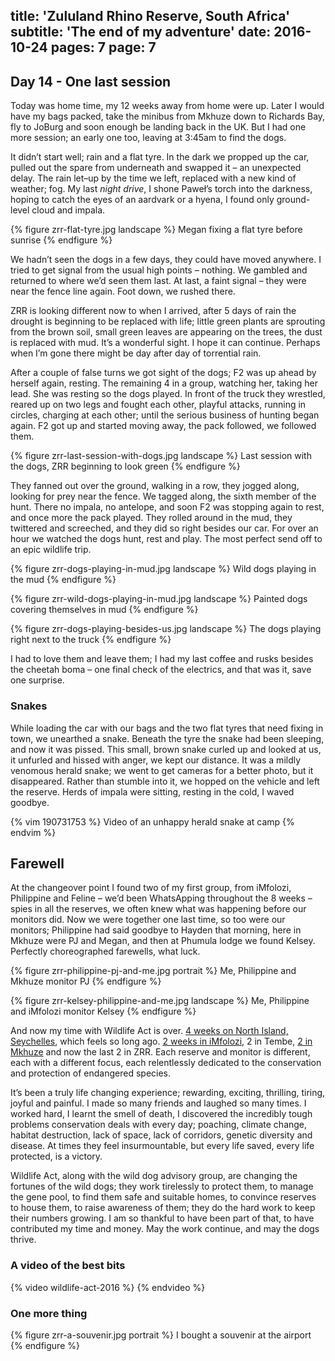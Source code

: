 title: 'Zululand Rhino Reserve, South Africa'
subtitle: 'The end of my adventure'
date: 2016-10-24
pages: 7
page: 7
---

## Day 14 - One last session

Today was home time, my 12 weeks away from home were up. Later I would have my bags packed, take the minibus from Mkhuze down to Richards Bay, fly to JoBurg and soon enough be landing back in the UK. But I had one more session; an early one too, leaving at 3:45am to find the dogs.

It didn’t start well; rain and a flat tyre. In the dark we propped up the car, pulled out the spare from underneath and swapped it – an unexpected delay. The rain let–up by the time we left, replaced with a new kind of weather; fog. My last _night drive_, I shone Paweł’s torch into the darkness, hoping to catch the eyes of an aardvark or a hyena, I found only ground-level cloud and impala.

{% figure zrr-flat-tyre.jpg landscape %}
Megan fixing a flat tyre before sunrise
{% endfigure %}

We hadn’t seen the dogs in a few days, they could have moved anywhere. I tried to get signal from the usual high points – nothing. We gambled and returned to where we’d seen them last. At last, a faint signal – they were near the fence line again. Foot down, we rushed there.

ZRR is looking different now to when I arrived, after 5 days of rain the drought is beginning to be replaced with life; little green plants are sprouting from the brown soil, small green leaves are appearing on the trees, the dust is replaced with mud. It’s a wonderful sight. I hope it can continue. Perhaps when I’m gone there might be day after day of torrential rain.

After a couple of false turns we got sight of the dogs; F2 was up ahead by herself again, resting. The remaining 4 in a group, watching her, taking her lead. She was resting so the dogs played. In front of the truck they wrestled, reared up on two legs and fought each other, playful attacks, running in circles, charging at each other; until the serious business of hunting began again. F2 got up and started moving away, the pack followed, we followed them.

{% figure zrr-last-session-with-dogs.jpg landscape %}
Last session with the dogs, ZRR beginning to look green
{% endfigure %}

They fanned out over the ground, walking in a row, they jogged along, looking for prey near the fence. We tagged along, the sixth member of the hunt. There no impala, no antelope, and soon F2 was stopping again to rest, and once more the pack played. They rolled around in the mud, they twittered and screeched, and they did so right besides our car. For over an hour we watched the dogs hunt, rest and play. The most perfect send off to an epic wildlife trip.

{% figure zrr-dogs-playing-in-mud.jpg landscape %}
Wild dogs playing in the mud
{% endfigure %}

{% figure zrr-wild-dogs-playing-in-mud.jpg landscape %}
Painted dogs covering themselves in mud
{% endfigure %}

{% figure zrr-dogs-playing-besides-us.jpg landscape %}
The dogs playing right next to the truck
{% endfigure %}

I had to love them and leave them; I had my last coffee and rusks besides the cheetah boma – one final check of the electrics, and that was it, save one surprise.

### Snakes

While loading the car with our bags and the two flat tyres that need fixing in town, we unearthed a snake. Beneath the tyre the snake had been sleeping, and now it was pissed. This small, brown snake curled up and looked at us, it unfurled and hissed with anger, we kept our distance. It was a mildly venomous herald snake; we went to get cameras for a better photo, but it disappeared. Rather than stumble into it, we hopped on the vehicle and left the reserve. Herds of impala were sitting, resting in the cold, I waved goodbye.

{% vim 190731753 %}
Video of an unhappy herald snake at camp
{% endvim %}

## Farewell

At the changeover point I found two of my first group, from iMfolozi, Philippine and Feline – we’d been WhatsApping throughout the 8 weeks – spies in all the reserves, we often knew what was happening before our monitors did. Now we were together one last time, so too were our monitors; Philippine had said goodbye to Hayden that morning, here in Mkhuze were PJ and Megan, and then at Phumula lodge we found Kelsey. Perfectly choreographed farewells, what luck.

{% figure zrr-philippine-pj-and-me.jpg portrait %}
Me, Philippine and Mkhuze monitor PJ
{% endfigure %}

{% figure zrr-kelsey-philippine-and-me.jpg landscape %}
Me, Philippine and iMfolozi monitor Kelsey
{% endfigure %}

And now my time with Wildlife Act is over. [4 weeks on North Island, Seychelles](/2016/08/north-island-seychelles/), which feels so long ago. [2 weeks in iMfolozi](/2016/09/imfolozi-south-africa/), 2 in Tembe, [2 in Mkhuze](/2016/10/mkhuze-south-africa/) and now the last 2 in ZRR. Each reserve and monitor is different, each with a different focus, each relentlessly dedicated to the conservation and protection of endangered species.

It’s been a truly life changing experience; rewarding, exciting, thrilling, tiring, joyful and painful. I made so many friends and laughed so many times. I worked hard, I learnt the smell of death, I discovered the incredibly tough problems conservation deals with every day; poaching, climate change, habitat destruction, lack of space, lack of corridors, genetic diversity and disease. At times they feel insurmountable, but every life saved, every life protected, is a victory.

Wildlife Act, along with the wild dog advisory group, are changing the fortunes of the wild dogs; they work tirelessly to protect them, to manage the gene pool, to find them safe and suitable homes, to convince reserves to house them, to raise awareness of them; they do the hard work to keep their numbers growing. I am so thankful to have been part of that, to have contributed my time and money. May the work continue, and may the dogs thrive.

### A video of the best bits

{% video wildlife-act-2016 %}
{% endvideo %}

### One more thing

{% figure zrr-a-souvenir.jpg portrait %}
I bought a souvenir at the airport
{% endfigure %}
